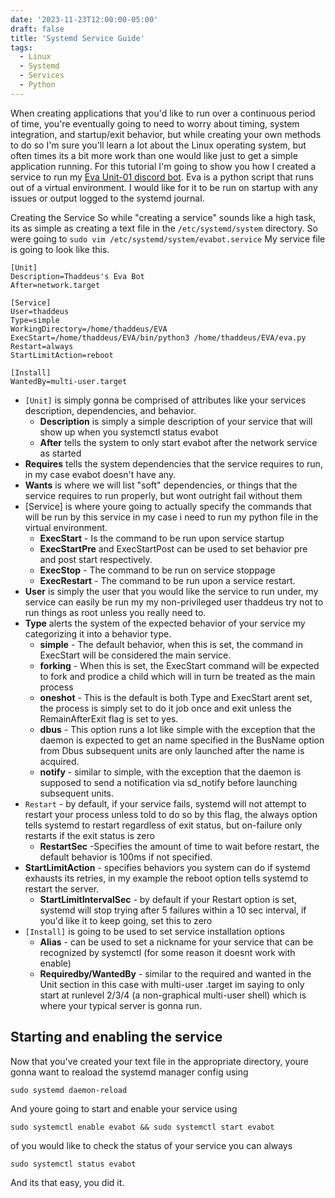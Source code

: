 ```yaml
---
date: '2023-11-23T12:00:00-05:00'
draft: false
title: 'Systemd Service Guide'
tags:
  - Linux
  - Systemd
  - Services
  - Python
---
```

When creating applications that you'd like to run over a continuous period of time, you're eventually going to need to worry about timing, system integration, and startup/exit behavior, but while creating your own methods to do so I'm sure you'll learn a lot about the Linux operating system, but often times its a bit more work than one would like just to get a simple application running. For this tutorial I'm going to show you how I created a service to run my [Eva Unit-01 discord bot](https://github.com/adminprivileges/Eva-Unit-01). Eva is a python script that runs out of a virtual environment. I would like for it to be run on startup with any issues or output logged to the systemd journal. 

Creating the Service
So while "creating a service" sounds like a high task, its as simple as creating a text file in the `/etc/systemd/system` directory. So were going to `sudo vim /etc/systemd/system/evabot.service` My service file is going to look like this. 
```
[Unit]
Description=Thaddeus's Eva Bot
After=network.target

[Service]
User=thaddeus
Type=simple
WorkingDirectory=/home/thaddeus/EVA
ExecStart=/home/thaddeus/EVA/bin/python3 /home/thaddeus/EVA/eva.py
Restart=always
StartLimitAction=reboot

[Install]
WantedBy=multi-user.target
```

- `[Unit]` is simply gonna be comprised of attributes like your services description, dependencies, and behavior. 
  - **Description** is simply a simple description of your service that will show up when you systemctl status evabot
  - **After** tells the system to only start evabot after the network service as started 
 - **Requires** tells the system dependencies that the service requires to run, in my case evabot doesn't have any. 
  - **Wants** is where we will list "soft" dependencies, or things that the service requires to run properly, but wont outright fail without them
- [Service] is where youre going to actually specify the commands that will be run by this service in my case i need to run my python file in the virtual environment. 
  - **ExecStart** - Is the command to be run upon service startup 
  - **ExecStartPre** and ExecStartPost can be used to set behavior pre and post start respectively. 
  - **ExecStop** - The command to be run on service stoppage
  - **ExecRestart** - The command to be run upon a service restart.  
- **User** is simply the user that you would like the service to run under, my service can easily be run my my non-privileged user thaddeus try not to run things as root unless you really need to. 
- **Type** alerts the system of the expected behavior of your service my categorizing it into a behavior type.
  - **simple** - The default behavior, when this is set, the command in ExecStart will be considered the main service.
  - **forking** - When this is set, the ExecStart command will be expected to fork and prodice a child which will in turn be treated as the main process
  - **oneshot** - This is the default is both Type and ExecStart arent set, the process is simply set to do it job once and exit unless the RemainAfterExit flag is set to yes. 
  - **dbus** - This option runs a lot like simple with the exception that the daemon is expected to get an name specified in the BusName option from Dbus subsequent units are  only launched after the name is acquired. 
  - **notify** - similar to simple, with the exception that the daemon is supposed to send a notification via sd_notify before launching subsequent units. 
- `Restart` - by default, if your service fails, systemd will not attempt to restart your process unless told to do so by this flag, the always option tells systemd to restart regardless of exit status, but on-failure only restarts if the exit status is zero
  - **RestartSec** -Specifies the amount of time to wait before restart, the default behavior is 100ms if not specified. 
- **StartLimitAction** - specifies behaviors you system can do if systemd exhausts its retries, in my example the reboot option tells systemd to restart the server. 
  - **StartLimitIntervalSec** - by default if your Restart option is set, systemd will stop trying after 5 failures within a 10 sec interval, if you'd like it to keep going, set this to zero
- `[Install]` is going to be used to set service installation options 
  - **Alias** - can be used to set a nickname for your service that can be recognized by systemctl (for some reason it doesnt work with enable)
  - **Requiredby/WantedBy** - similar to the required and wanted in the Unit section in this case with multi-user .target im saying to only start at runlevel 2/3/4 (a non-graphical multi-user shell) which is where your typical server is gonna run.

## Starting and enabling the service
Now that you've created your text file in the appropriate directory, youre gonna want to reaload the systemd manager config using 
```
sudo systemd daemon-reload  
```
And youre going to start and enable your service using
```
sudo systemctl enable evabot && sudo systemctl start evabot
```
of you would like to check the status of your service you can always 
```
sudo systemctl status evabot
```
And its that easy, you did it. 